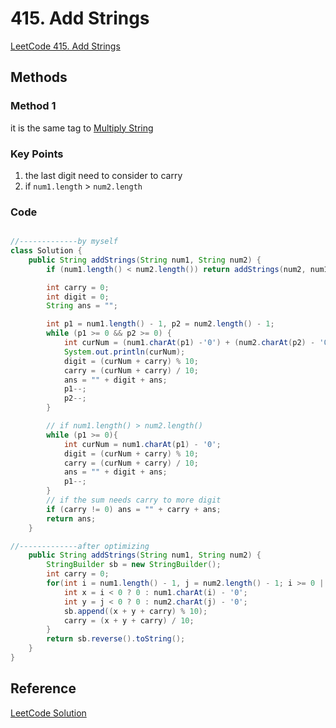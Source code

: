 # 415. Add Strings

[LeetCode 415. Add Strings](https://leetcode-cn.com/problems/add-strings/)

## Methods

### Method 1

it is the same tag to [Multiply String](../Multiply_Strings)

### Key Points

1. the last digit need to consider to carry
2. if `num1.length` > `num2.length`

### Code

```java

//-------------by myself
class Solution {
    public String addStrings(String num1, String num2) {
        if (num1.length() < num2.length()) return addStrings(num2, num1);

        int carry = 0;
        int digit = 0;
        String ans = "";

        int p1 = num1.length() - 1, p2 = num2.length() - 1;
        while (p1 >= 0 && p2 >= 0) {
            int curNum = (num1.charAt(p1) -'0') + (num2.charAt(p2) - '0');
            System.out.println(curNum);
            digit = (curNum + carry) % 10;
            carry = (curNum + carry) / 10;
            ans = "" + digit + ans;
            p1--;
            p2--;
        }

        // if num1.length() > num2.length()
        while (p1 >= 0){
            int curNum = num1.charAt(p1) - '0';
            digit = (curNum + carry) % 10;
            carry = (curNum + carry) / 10;
            ans = "" + digit + ans;
            p1--;
        }
        // if the sum needs carry to more digit
        if (carry != 0) ans = "" + carry + ans;
        return ans;
    }

//-------------after optimizing
    public String addStrings(String num1, String num2) {
        StringBuilder sb = new StringBuilder();
        int carry = 0;
        for(int i = num1.length() - 1, j = num2.length() - 1; i >= 0 || j >= 0 || carry == 1; i--, j--){
            int x = i < 0 ? 0 : num1.charAt(i) - '0';
            int y = j < 0 ? 0 : num2.charAt(j) - '0';
            sb.append((x + y + carry) % 10);
            carry = (x + y + carry) / 10;
        }
        return sb.reverse().toString();
    }
}
```

## Reference

[LeetCode Solution](https://leetcode.com/problems/add-strings/discuss/90436/Straightforward-Java-8-main-lines-25ms)